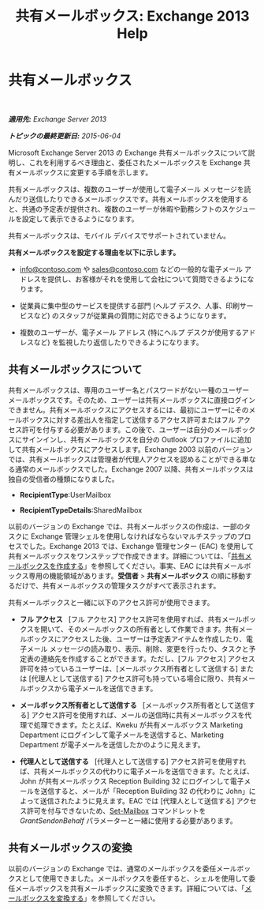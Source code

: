 ﻿---
title: '共有メールボックス: Exchange 2013 Help'
TOCTitle: 共有メールボックス
ms:assetid: 1d71c01b-e261-408e-a633-1d1c9d00032a
ms:mtpsurl: https://technet.microsoft.com/ja-jp/library/JJ150498(v=EXCHG.150)
ms:contentKeyID: 48269236
ms.date: 04/24/2018
mtps_version: v=EXCHG.150
ms.translationtype: HT
---

# 共有メールボックス

 

_**適用先:** Exchange Server 2013_

_**トピックの最終更新日:** 2015-06-04_

Microsoft Exchange Server 2013 の Exchange 共有メールボックスについて説明し、これを利用するべき理由と、委任されたメールボックスを Exchange 共有メールボックスに変更する手順を示します。

共有メールボックスは、複数のユーザーが使用して電子メール メッセージを読んだり送信したりできるメールボックスです。共有メールボックスを使用すると、共通の予定表が提供され、複数のユーザーが休暇や勤務シフトのスケジュールを設定して表示できるようになります。

共有メールボックスは、モバイル デバイスでサポートされていません。

**共有メールボックスを設定する理由を以下に示します。**

  - info@contoso.com や sales@contoso.com などの一般的な電子メール アドレスを提供し、お客様がそれを使用して会社について質問できるようになります。

  - 従業員に集中型のサービスを提供する部門 (ヘルプ デスク、人事、印刷サービスなど) のスタッフが従業員の質問に対応できるようになります。

  - 複数のユーザーが、電子メール アドレス (特にヘルプ デスクが使用するアドレスなど) を監視したり返信したりできるようになります。

## 共有メールボックスについて

共有メールボックスは、専用のユーザー名とパスワードがない一種のユーザー メールボックスです。そのため、ユーザーは共有メールボックスに直接ログインできません。共有メールボックスにアクセスするには、最初にユーザーにそのメールボックスに対する差出人を指定して送信するアクセス許可またはフル アクセス許可を付与する必要があります。この後で、ユーザーは自分のメールボックスにサインインし、共有メールボックスを自分の Outlook プロファイルに追加して共有メールボックスにアクセスします。Exchange 2003 以前のバージョンでは、共有メールボックスは管理者が代理人アクセスを認めることができる単なる通常のメールボックスでした。Exchange 2007 以降、共有メールボックスは独自の受信者の種類になりました。

  - **RecipientType**:UserMailbox

  - **RecipientTypeDetails**:SharedMailbox

以前のバージョンの Exchange では、共有メールボックスの作成は、一部のタスクに Exchange 管理シェルを使用しなければならないマルチステップのプロセスでした。Exchange 2013 では、Exchange 管理センター (EAC) を使用して共有メールボックスをワンステップで作成できます。詳細については、「[共有メールボックスを作成する](create-a-shared-mailbox-exchange-2013-help.md)」を参照してください。事実、EAC には共有メールボックス専用の機能領域があります。<strong>受信者</strong> \> <strong>共有メールボックス</strong> の順に移動するだけで、共有メールボックスの管理タスクがすべて表示されます。

共有メールボックスと一緒に以下のアクセス許可が使用できます。

  - <strong>フル アクセス</strong>   \[フル アクセス\] アクセス許可を使用すれば、共有メールボックスを開いて、そのメールボックスの所有者として作業できます。共有メールボックスにアクセスした後、ユーザーは予定表アイテムを作成したり、電子メール メッセージの読み取り、表示、削除、変更を行ったり、タスクと予定表の連絡先を作成することができます。ただし、\[フル アクセス\] アクセス許可を持っているユーザーは、\[メールボックス所有者として送信する\] または \[代理人として送信する\] アクセス許可も持っている場合に限り、共有メールボックスから電子メールを送信できます。

  - <strong>メールボックス所有者として送信する</strong>   \[メールボックス所有者として送信する\] アクセス許可を使用すれば、メールの送信時に共有メールボックスを代理で処理できます。たとえば、Kweku が共有メールボックス Marketing Department にログインして電子メールを送信すると、Marketing Department が電子メールを送信したかのように見えます。

  - <strong>代理人として送信する</strong>   \[代理人として送信する\] アクセス許可を使用すれば、共有メールボックスの代わりに電子メールを送信できます。たとえば、John が共有メールボックス Reception Building 32 にログインして電子メールを送信すると、メールが「Reception Building 32 の代わりに John」によって送信されたように見えます。EAC では \[代理人として送信する\] アクセス許可を付与できないため、[Set-Mailbox](https://technet.microsoft.com/ja-jp/library/bb123981\(v=exchg.150\)) コマンドレットを *GrantSendonBehalf* パラメーターと一緒に使用する必要があります。

## 共有メールボックスの変換

以前のバージョンの Exchange では、通常のメールボックスを委任メールボックスとして使用できました。メールボックスを委任すると、シェルを使用して委任メールボックスを共有メールボックスに変換できます。詳細については、「[メールボックスを変換する](https://docs.microsoft.com/ja-jp/exchange/recipients-in-exchange-online/manage-user-mailboxes/convert-a-mailbox)」を参照してください。

